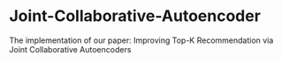 # Joint-Collaborative-Autoencoder
The implementation of our paper: Improving Top-K Recommendation via Joint Collaborative Autoencoders
